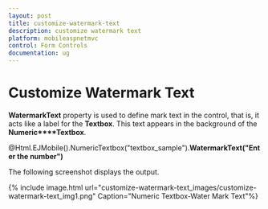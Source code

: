 ```yaml
---
layout: post
title: customize-watermark-text
description: customize watermark text
platform: mobileaspnetmvc
control: Form Controls
documentation: ug
---
```


# Customize Watermark Text

**WatermarkText** property is used to define mark text in the control, that is, it acts like a label for the **Textbox**. This text appears in the background of the **Numeric****Textbox**.



@Html.EJMobile().NumericTextbox("textbox_sample").**WatermarkText("Enter the number")**



The following screenshot displays the output.

{% include image.html url="customize-watermark-text_images/customize-watermark-text_img1.png" Caption="Numeric Textbox-Water Mark Text"%}

